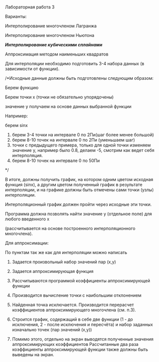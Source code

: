 Лабораторная работа 3

Варианты:

Интерполирование многочленом Лагранжа

Интерполирование многочленом Ньютона

***Интерполирование кубическими сплайнами***

Аппроксимация методом наименьших квадратов

Для интерполяции необходимо подготовить 3-4 набора данных (в зависимости от функции).

/*Исходные данные должны быть подготовлены следующим образом: 

Берем функцию

Берем точки x (точки не обязательно упорядочены)

значение y получаем на основе данных выбранной функции

Например:

берем sinx

1) берем 3-4 точки на интервале 0 по 2Пи(шаг более менее большой)
2) берем 8-10 точек на интервале 0 по 2Пи (уменьшаем шаг)
3) точки с предыдущего примера, только для одной точки изменяем значение y, например
было 0.8, делаем -5, смотрим как ведет себя интерполяция.
4) берем 8-10 точек на интервале 0 по 50Пи

*/

В итоге, должны получить график, на котором одним цветом исходная функция (sinx), а другим цветом полученный график в результате интерполяции, и на графике должны быть отмечены сами точки (узлы) интерполяции. 

Интерполяционный график должен пройти через исходные эти точки.

Программа должна позволять найти значение y (отдельное поле) для любого введенного x

(рассчитывается на основе построенного интерполяционного многочлена).


Для аппроксимации:

По пунктам так же как для интерполяции можно написать

1. Задается произвольный набор значений пар (x,y)

2. Задается аппроксимирующая функция

3. Рассчитываются программой коэффициенты аппроксимирующей функции

4. Производится вычисление точки с наибольшим отклонением 

5. Найденная точка исключается. Производится перерасчет коэффициентов аппроксимирующего многочлена (см. п.3). 

6. Строится график, содержащий в себе две функции (1 - до исключения, 2 - после исключения и пересчёта) и набор заданных изначально точек (пар значений (x,y))

7. Помимо этого, отдельно на экран выводятся полученные значения аппроксимирующих коэффициентов
Рассчитанные два раза коэффициенты аппроксимирующей функции также должны быть выведены на экран.
